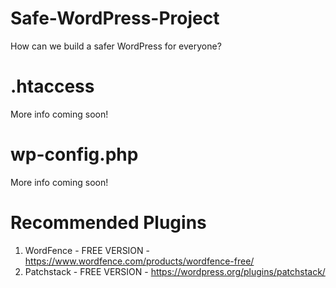 # Safe-WordPress-Project
How can we build a safer WordPress for everyone?

# .htaccess
More info coming soon!

# wp-config.php
More info coming soon!

# Recommended Plugins
1. WordFence - FREE VERSION - https://www.wordfence.com/products/wordfence-free/
2. Patchstack - FREE VERSION - https://wordpress.org/plugins/patchstack/
